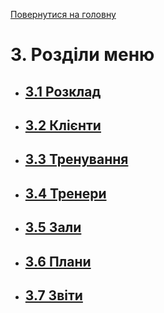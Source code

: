 [Повернутися на головну](/)

# 3. Розділи меню

- ## [3.1 Розклад](/menu/schedule)
- ## [3.2 Клієнти](/menu/clients)
- ## [3.3 Тренування](/menu/workouts)
- ## [3.4 Тренери](/menu/coaches)
- ## [3.5 Зали](/menu/rooms)
- ## [3.6 Плани](/menu/plans)
- ## [3.7 Звіти](/menu/reports)